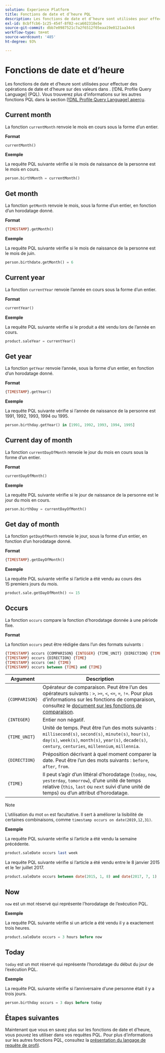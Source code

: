 ```yaml
---
solution: Experience Platform
title: Fonctions de date et d’heure PQL
description: Les fonctions de date et d’heure sont utilisées pour effectuer des opérations de date et d’heure sur des valeurs dans le langage de requête de profil (PQL).
exl-id: 8cbffcb6-1c25-454f-8f02-eca602318e5e
source-git-commit: dbb7e0987521c7a2f6512f05eaa19e0121aa34c6
workflow-type: tm+mt
source-wordcount: '485'
ht-degree: 93%

---
```


# Fonctions de date et d’heure

Les fonctions de date et d’heure sont utilisées pour effectuer des opérations de date et d’heure sur des valeurs dans . [!DNL Profile Query Language] (PQL). Vous trouverez plus d’informations sur les autres fonctions PQL dans la section [[!DNL Profile Query Language] aperçu](./overview.md).

## Current month

La fonction `currentMonth` renvoie le mois en cours sous la forme d’un entier.

**Format**

```sql
currentMonth()
```

**Exemple**

La requête PQL suivante vérifie si le mois de naissance de la personne est le mois en cours.

```sql
person.birthMonth = currentMonth()
```

## Get month

La fonction `getMonth` renvoie le mois, sous la forme d’un entier, en fonction d’un horodatage donné.

**Format**

```sql
{TIMESTAMP}.getMonth()
```

**Exemple**

La requête PQL suivante vérifie si le mois de naissance de la personne est le mois de juin.

```sql
person.birthdate.getMonth() = 6
```

## Current year

La fonction `currentYear` renvoie l’année en cours sous la forme d’un entier.

**Format**

```sql
currentYear()
```

**Exemple**

La requête PQL suivante vérifie si le produit a été vendu lors de l’année en cours.

```sql
product.saleYear = currentYear()
```

## Get year

La fonction `getYear` renvoie l’année, sous la forme d’un entier, en fonction d’un horodatage donné.

**Format**

```sql
{TIMESTAMP}.getYear()
```

**Exemple**

La requête PQL suivante vérifie si l’année de naissance de la personne est 1991, 1992, 1993, 1994 ou 1995.

```sql
person.birthday.getYear() in [1991, 1992, 1993, 1994, 1995]
```

## Current day of month

La fonction `currentDayOfMonth` renvoie le jour du mois en cours sous la forme d’un entier.

**Format**

```sql
currentDayOfMonth()
```

**Exemple**

La requête PQL suivante vérifie si le jour de naissance de la personne est le jour du mois en cours.

```sql
person.birthDay = currentDayOfMonth()
```

## Get day of month

La fonction `getDayOfMonth` renvoie le jour, sous la forme d’un entier, en fonction d’un horodatage donné.

**Format**

```sql
{TIMESTAMP}.getDayOfMonth()
```

**Exemple**

La requête PQL suivante vérifie si l’article a été vendu au cours des 15 premiers jours du mois.

```sql
product.sale.getDayOfMonth() <= 15
```

## Occurs

La fonction `occurs` compare la fonction d’horodatage donnée à une période fixe.

**Format**

La fonction `occurs` peut être rédigée dans l’un des formats suivants :

```sql
{TIMESTAMP} occurs {COMPARISON} {INTEGER} {TIME_UNIT} {DIRECTION} {TIME}
{TIMESTAMP} occurs {DIRECTION} {TIME}
{TIMESTAMP} occurs (on) {TIME}
{TIMESTAMP} occurs between {TIME} and {TIME}
```

| Argument | Description |
| --------- | ----------- |
| `{COMPARISON}` | Opérateur de comparaison. Peut être l’un des opérateurs suivants : `>`, `>=`, `<`, `<=`, `=`, `!=`. Pour plus d’informations sur les fonctions de comparaison, consultez le [document sur les fonctions de comparaison](./comparison-functions.md). |
| `{INTEGER}` | Entier non négatif. |
| `{TIME_UNIT}` | Unité de temps. Peut être l’un des mots suivants : `millisecond(s)`, `second(s)`, `minute(s)`, `hour(s)`, `day(s)`, `week(s)`, `month(s)`, `year(s)`, `decade(s)`, `century`, `centuries`, `millennium`, `millennia`. |
| `{DIRECTION}` | Préposition décrivant à quel moment comparer la date. Peut être l’un des mots suivants : `before`, `after`, `from`. |
| `{TIME}` | Il peut s’agir d’un littéral d’horodatage (`today`, `now`, `yesterday`, `tomorrow`), d’une unité de temps relative (`this`, `last` ou `next` suivi d’une unité de temps) ou d’un attribut d’horodatage. |

>[!NOTE]
>
>L’utilisation du mot `on` est facultative. Il sert à améliorer la lisibilité de certaines combinaisons, comme `timestamp occurs on date(2019,12,31)`.

**Exemple**

La requête PQL suivante vérifie si l’article a été vendu la semaine précédente.

```sql
product.saleDate occurs last week
```

La requête PQL suivante vérifie si l’article a été vendu entre le 8 janvier 2015 et le 1er juillet 2017.

```sql
product.saleDate occurs between date(2015, 1, 8) and date(2017, 7, 1)
```

## Now

`now` est un mot réservé qui représente l’horodatage de l’exécution PQL.

**Exemple**

La requête PQL suivante vérifie si un article a été vendu il y a exactement trois heures.

```sql
product.saleDate occurs = 3 hours before now
```

## Today

`today` est un mot réservé qui représente l’horodatage du début du jour de l’exécution PQL.

**Exemple**

La requête PQL suivante vérifie si l’anniversaire d’une personne était il y a trois jours.

```sql
person.birthday occurs = 3 days before today
```

## Étapes suivantes

Maintenant que vous en savez plus sur les fonctions de date et d’heure, vous pouvez les utiliser dans vos requêtes PQL. Pour plus d’informations sur les autres fonctions PQL, consultez la [présentation du langage de requête de profil](./overview.md).
